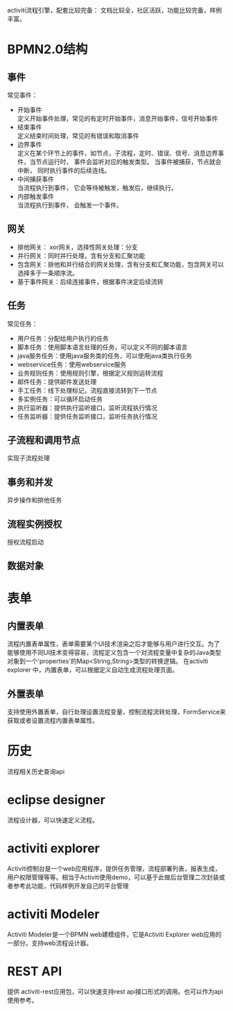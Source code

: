 activiti流程引擎，配套比较完备：
文档比较全，社区活跃，功能比较完备，样例丰富。

# BPMN2.0结构
## 事件
常见事件：  
*  开始事件  
   定义开始事件处理，常见的有定时开始事件，消息开始事件，信号开始事件
*  结束事件  
   定义结束时间处理，常见的有错误和取消事件  
*  边界事件  
   定义在某个环节上的事件，如节点，子流程，定时、错误、信号、消息边界事件，当节点运行时， 事件会监听对应的触发类型。 当事件被捕获，节点就会中断， 同时执行事件的后续连线。
*  中间捕获事件  
   当流程执行到事件， 它会等待被触发，触发后，继续执行。   
*  内部触发事件  
   当流程执行到事件， 会触发一个事件。

## 网关
*  排他网关： xor网关，选择性网关处理：分支
*  并行网关：同时并行处理，含有分支和汇聚功能
*  包含网关：排他和并行结合的网关处理，含有分支和汇聚功能，包含网关可以选择多于一条顺序流。
*  基于事件网关：后续连接事件，根据事件决定后续流转
## 任务
常见任务：  
*  用户任务：分配给用户执行的任务  
*  脚本任务：使用脚本语言处理的任务，可以定义不同的脚本语言  
*  java服务任务：使用java服务类的任务，可以使用java类执行任务  
*   webservice任务：使用webservice服务
*   业务规则任务：使用规则引擎，根据定义规则运转流程
*   邮件任务：提供邮件发送处理
*   手工任务：线下处理标记，流程直接流转到下一节点
*   多实例任务：可以循环启动任务
*   执行监听器：提供执行监听接口，监听流程执行情况
*   任务监听器：提供任务监听接口，监听任务执行情况

## 子流程和调用节点
实现子流程处理

## 事务和并发
异步操作和排他任务

## 流程实例授权
授权流程启动

## 数据对象

# 表单
## 内置表单
流程内置表单属性，表单需要某个UI技术渲染之后才能够与用户进行交互。为了能够使用不同UI技术变得容易，流程定义包含一个对流程变量中复杂的Java类型对象到一个'properties'的Map<String,String>类型的转换逻辑。
在activiti explorer 中，内置表单，可以根据定义自动生成流程处理页面。

## 外置表单
支持使用外置表单，自行处理设置流程变量，控制流程流转处理，FormService来获取或者设置流程内置表单属性。

# 历史
流程相关历史查询api


# eclipse designer
流程设计器，可以快速定义流程。

# activiti explorer  
Activiti控制台是一个web应用程序，提供任务管理，流程部署列表，报表生成，用户权限管理等等。相当于Activiti使用demo，可以基于此做后台管理二次封装或者参考此功能，代码样例开发自己的平台管理

# activiti Modeler  
Activiti Modeler是一个BPMN web建模组件，它是Activiti Explorer web应用的一部分。支持web流程设计器。

# REST API
提供 activiti-rest应用包，可以快速支持rest api接口形式的调用。也可以作为api使用参考。
